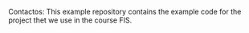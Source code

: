 Contactos:
This example  repository contains the example code for the project thet we use in the course FIS.
